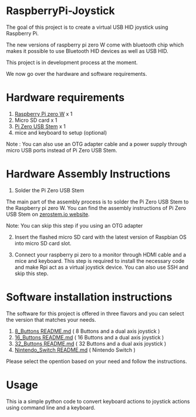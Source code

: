 # RaspberryPi-Joystick
The goal of this project is to create a virtual USB HID joystick using Raspberry Pi. 

The new versions of raspberry pi zero W come with bluetooth chip which makes it possible to use Bluetooth HID devices as well as USB HID.

This project is in development process at the moment.

We now go over the hardware and software requirements.

# Hardware requirements  

  1. [Raspberry Pi zero W](https://www.raspberrypi.org/products/raspberry-pi-zero-w/) x 1
  2. Micro SD card x 1
  3. [Pi Zero USB Stem](https://www.sparkfun.com/products/14526) x 1
  4. mice and keyboard to setup (optional)
  
Note : You can also use an OTG adapter cable and a power supply through micro USB ports instead of Pi Zero USB Stem.

# Hardware Assembly Instructions   

  1. Solder the Pi Zero USB Stem
  
The main part of the assembly process is to solder the Pi Zero USB Stem to the Raspberry pi zero W. You can find the assembly instructions of Pi Zero USB Stem on [zerostem.io website](https://zerostem.io/installation/). 

Note: You can skip this step if you using an OTG adapter 

  2. Insert the flashed micro SD card with the latest version of Raspbian OS into micro SD card slot.
  
  3. Connect your raspberry pi zero to a monitor through HDMI cable and a mice and keyboard. This step is required to install the necessary code and make Rpi act as a virtual joystick device. You can also use SSH and skip this step. 
  
# Software installation instructions   

The software for this project is offered in three flavors and you can select the version that matches your needs.

  1. [8_Buttons README.md](https://github.com/milador/RaspberryPi-Joystick/blob/master/8_Buttons_Joystick/README.md) ( 8 Buttons and a dual axis joystick )
  2. [16_Buttons README.md](https://github.com/milador/RaspberryPi-Joystick/blob/master/16_Buttons_Joystick/README.md) ( 16 Buttons and a dual axis joystick )
  3. [32_Buttons README.md](https://github.com/milador/RaspberryPi-Joystick/blob/master/32_Buttons_Joystick/README.md) ( 32 Buttons and a dual axis joystick )
  4. [Nintendo_Switch README.md](https://github.com/milador/RaspberryPi-Joystick/blob/master/Nintendo_Switch/README.md) ( Nintendo Switch )
  
Please select the opention based on your need and follow the instructions.

# Usage

This ia a simple python code to convert keyboard actions to joystick actions using command line and a keyboard.

  
  
